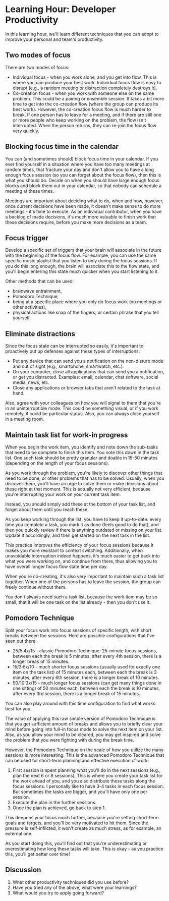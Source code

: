 # Learning Hour: Developer Productivity

In this learning hour, we'll learn different techniques that you can adopt to improve your personal and team's 
productivity.

## Two modes of focus

There are two modes of focus:

- Individual focus - when you work alone, and you get into flow. This is where you can produce your best work.
  Individual focus flow is easy to disrupt (e.g., a random meeting or distraction completely destroys it).
- Co-creation focus - when you work with someone else on the same problem. This could be a pairing or ensemble
  session. It takes a bit more time to get into the co-creation flow (where the group can produce its best work).
  However, the co-creation focus flow is much harder to break. If one person has to leave for a meeting, and if
  there are still one or more people who keep working on the problem, the flow isn't interrupted. When the person
  returns, they can re-join the focus flow very quickly.

## Blocking focus time in the calendar

You can (and sometimes should) block focus time in your calendar. If you ever find yourself in a situation where
you have too many meetings at random times, that fracture your day and don't allow you to have a long enough focus
session (so you can forget about the focus flow), then this is what you should do. Decide on when you should have
large enough focus blocks and block them out in your calendar, so that nobody can schedule a meeting at these times.

Meetings are important about deciding what to do, when and how, however, once current decisions have been made, it
doesn't make sense to do more meetings - it's time to execute. As an individual contributor, when you have a
backlog of made decisions, it's much more valuable to finish work that these decisions require, before you make
more decisions as a team.

## Focus trigger

Develop a specific set of triggers that your brain will associate in the future with the beginning of the focus
flow. For example, you can use the same specific music playlist that you listen to only during the focus sessions.
If you do this long enough, the brain will associate this to the flow state, and you'll begin entering this state
much quicker when you start listening to it.

Other methods that can be used:

- brainwave entrainment,
- Pomodoro Technique,
- being at a specific place where you only do focus work (no meetings or other activities),
- physical actions like snap of the fingers, or certain phrase that you tell yourself.

## Eliminate distractions

Since the focus state can be interrupted so easily, it's important to proactively put up defenses against these
types of interruptions:

- Put any device that can send you a notification on the non-disturb mode and out of sight (e.g., smartphone, 
  smartwatch, etc.).
- On your computer, close all applications that can send you a notification, or get you distracted. Examples: 
  email, calendar, chat software, social media, news, etc.
- Close any applications or browser tabs that aren't related to the task at hand.

Also, agree with your colleagues on how you will signal to them that you're in an uninterruptible mode. This could
be something visual, or if you work remotely, it could be particular status. Also, you can always close yourself
in a meeting room.

## Maintain task list for work-in progress

When you begin the work item, you identify and note down the sub-tasks that need to be complete to finish this
item. You note this down in the task list. One such task should be pretty granular and doable in 15-50 minutes
(depending on the length of your focus sessions).

As you work through the problem, you're likely to discover other things that need to be done, or other problems
that has to be solved. Usually, when you discover them, you'll have an urge to solve them or make decisions about
these right at that moment. This is actually not very efficient, because you're interrupting your work on your
current task item.

Instead, you should simply add these at the bottom of your task list, and forget about them until you reach these.

As you keep working through the list, you have to keep it up-to-date: every time you complete a task, you mark it
as done (feels good to do that), and then you quickly review if there is anything outdated or missing on your list.
Update it accordingly, and then get started on the next task in the list.

This practice improves the efficiency of your focus sessions because it makes you more resistant to context
switching. Additionally, when unavoidable interruption indeed happens, it's much easier to get back into what you
were working on, and continue from there, thus allowing you to have overall longer focus flow state time per day.

When you're co-creating, it's also very important to maintain such a task list together. When one of the persons
has to leave the session, the group can freely continue without them.

You don't always need such a task list, because the work item may be so small, that it will be one task on the list
already - then you don't use it.

## Pomodoro Technique

Split your focus work into focus sessions of specific length, with short breaks between the sessions. Here are 
possible configurations that I've seen out there:

- 25/5:4x/15 - classic Pomodoro Technique: 25-minute focus sessions, between each the break is 5 minutes, after 
  every 4th session, there is a longer break of 15 minutes.
- 15/3:6x/10 - much shorter focus sessions (usually used for exactly one item on the task list) of 15 minutes each,
  between each the break is 3 minutes, after every 6th session, there is a longer break of 10 minutes.
- 50/10:3x/15 - much longer focus sessions (can get many things done in one sitting) of 50 minutes each, between
  each the break is 10 minutes, after every 3rd session, there is a longer break of 15 minutes.

You can also play around with this time configuration to find what works best for you.

The value of applying this raw simple version of Pomodoro Technique is that you get sufficient amount of breaks
and allows you to briefly clear your mind before going into full-in focus mode to solve the next item on your
list. Also, as you allow your mind to be cleared, you may get inspired and solve the problem that you were
fighting with during the break time.

However, the Pomodoro Technique on the scale of how you utilize the many sessions is more interesting. This is the
advanced Pomodoro Technique that can be used for short-term planning and effective execution of work:

1. First session is spent planning what you'll do in the next sessions (e.g., plan the next 6 or 8 sessions). This
   is where you create your task list for the work ahead of you, and you also distribute these tasks along the
   focus sessions. I personally like to have 3-4 tasks in each focus session. But sometimes the tasks are bigger,
   and you'll have only one per session.
2. Execute the plan in the further sessions.
3. Once the plan is achieved, go back to step 1.

This deepens your focus much further, because you're setting short-term goals and targets, and you'll be very
motivated to hit them. Since the pressure is self-inflicted, it won't create as much stress, as for example, an
external one.

As you start doing this, you'll find out that you're underestimating or overestimating how long these tasks will
take. This is okay - as you practice this, you'll get better over time!

## Discussion

1. What other productivity techniques did you use before?
2. Have you tried any of the above, what were your learnings?
3. What would you try to apply going forward?
